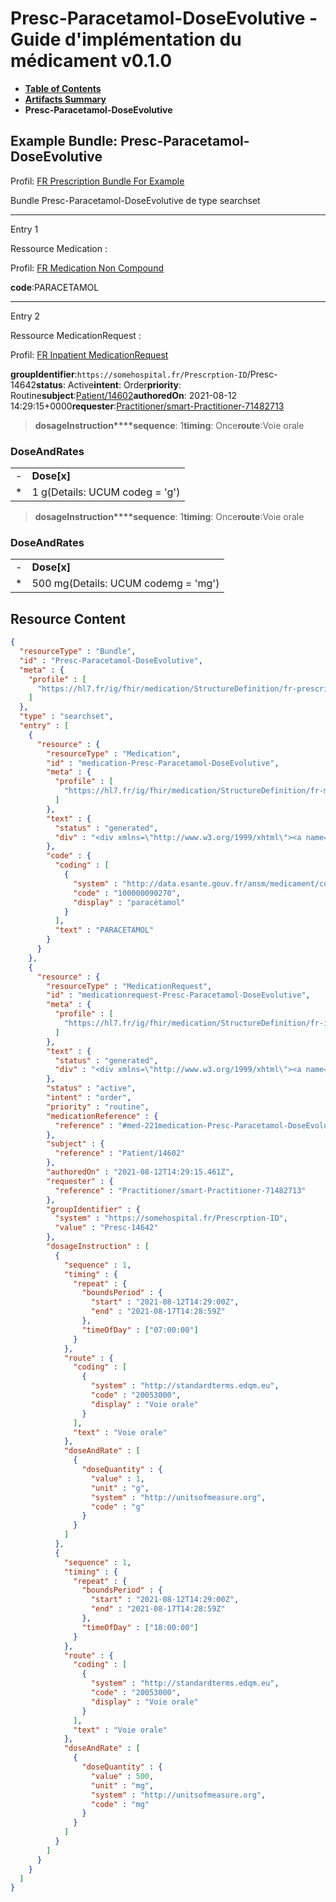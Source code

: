 # Presc-Paracetamol-DoseEvolutive - Guide d'implémentation du médicament v0.1.0

* [**Table of Contents**](toc.md)
* [**Artifacts Summary**](artifacts.md)
* **Presc-Paracetamol-DoseEvolutive**

## Example Bundle: Presc-Paracetamol-DoseEvolutive

Profil: [FR Prescription Bundle For Example](StructureDefinition-fr-prescription-bundle-for-example.md)

Bundle Presc-Paracetamol-DoseEvolutive de type searchset

-------

Entry 1

Ressource Medication :

> 

Profil: [FR Medication Non Compound](StructureDefinition-fr-medication-noncompound.md)

**code**:PARACETAMOL

-------

Entry 2

Ressource MedicationRequest :

> 

Profil: [FR Inpatient MedicationRequest](StructureDefinition-fr-inpatient-medicationrequest.md)

**groupIdentifier**:`https://somehospital.fr/Prescrption-ID`/Presc-14642**status**: Active**intent**: Order**priority**: Routine**subject**:[Patient/14602](Patient/14602)**authoredOn**: 2021-08-12 14:29:15+0000**requester**:[Practitioner/smart-Practitioner-71482713](Practitioner/smart-Practitioner-71482713)
> **dosageInstruction****sequence**: 1**timing**: Once**route**:Voie orale

### DoseAndRates

| | |
| :--- | :--- |
| - | **Dose[x]** |
| * | 1 g(Details: UCUM codeg = 'g') |


> **dosageInstruction****sequence**: 1**timing**: Once**route**:Voie orale

### DoseAndRates

| | |
| :--- | :--- |
| - | **Dose[x]** |
| * | 500 mg(Details: UCUM codemg = 'mg') |





## Resource Content

```json
{
  "resourceType" : "Bundle",
  "id" : "Presc-Paracetamol-DoseEvolutive",
  "meta" : {
    "profile" : [
      "https://hl7.fr/ig/fhir/medication/StructureDefinition/fr-prescription-bundle-for-example"
    ]
  },
  "type" : "searchset",
  "entry" : [
    {
      "resource" : {
        "resourceType" : "Medication",
        "id" : "medication-Presc-Paracetamol-DoseEvolutive",
        "meta" : {
          "profile" : [
            "https://hl7.fr/ig/fhir/medication/StructureDefinition/fr-medication-noncompound"
          ]
        },
        "text" : {
          "status" : "generated",
          "div" : "<div xmlns=\"http://www.w3.org/1999/xhtml\"><a name=\"Medication_medication-Presc-Paracetamol-DoseEvolutive\"> </a><p class=\"res-header-id\"><b>Narratif généré : Médication medication-Presc-Paracetamol-DoseEvolutive</b></p><a name=\"medication-Presc-Paracetamol-DoseEvolutive\"> </a><a name=\"hcmedication-Presc-Paracetamol-DoseEvolutive\"> </a><div style=\"display: inline-block; background-color: #d9e0e7; padding: 6px; margin: 4px; border: 1px solid #8da1b4; border-radius: 5px; line-height: 60%\"><p style=\"margin-bottom: 0px\"/><p style=\"margin-bottom: 0px\">Profil: <a href=\"StructureDefinition-fr-medication-noncompound.html\">FR Medication Non Compound</a></p></div><p><b>code</b>: <span title=\"Codes:{http://data.esante.gouv.fr/ansm/medicament/codeSMS 100000090270}\">PARACETAMOL</span></p></div>"
        },
        "code" : {
          "coding" : [
            {
              "system" : "http://data.esante.gouv.fr/ansm/medicament/codeSMS",
              "code" : "100000090270",
              "display" : "paracétamol"
            }
          ],
          "text" : "PARACETAMOL"
        }
      }
    },
    {
      "resource" : {
        "resourceType" : "MedicationRequest",
        "id" : "medicationrequest-Presc-Paracetamol-DoseEvolutive",
        "meta" : {
          "profile" : [
            "https://hl7.fr/ig/fhir/medication/StructureDefinition/fr-inpatient-medicationrequest"
          ]
        },
        "text" : {
          "status" : "generated",
          "div" : "<div xmlns=\"http://www.w3.org/1999/xhtml\"><a name=\"MedicationRequest_medicationrequest-Presc-Paracetamol-DoseEvolutive\"> </a><p class=\"res-header-id\"><b>Narratif généré : PrescriptionMédicamenteuseTODO medicationrequest-Presc-Paracetamol-DoseEvolutive</b></p><a name=\"medicationrequest-Presc-Paracetamol-DoseEvolutive\"> </a><a name=\"hcmedicationrequest-Presc-Paracetamol-DoseEvolutive\"> </a><div style=\"display: inline-block; background-color: #d9e0e7; padding: 6px; margin: 4px; border: 1px solid #8da1b4; border-radius: 5px; line-height: 60%\"><p style=\"margin-bottom: 0px\"/><p style=\"margin-bottom: 0px\">Profil: <a href=\"StructureDefinition-fr-inpatient-medicationrequest.html\">FR Inpatient MedicationRequest</a></p></div><p><b>status</b>: Active</p><p><b>intent</b>: Order</p><p><b>priority</b>: Routine</p><p><b>medication</b>: <code>#med-221medication-Presc-Paracetamol-DoseEvolutive</code></p><p><b>subject</b>: <a href=\"Patient/14602\">Patient/14602</a></p><p><b>authoredOn</b>: 2021-08-12 14:29:15+0000</p><p><b>requester</b>: <a href=\"Practitioner/smart-Practitioner-71482713\">Practitioner/smart-Practitioner-71482713</a></p><p><b>groupIdentifier</b>: <code>https://somehospital.fr/Prescrption-ID</code>/Presc-14642</p><blockquote><p><b>dosageInstruction</b></p><p><b>sequence</b>: 1</p><p><b>timing</b>: Once</p><p><b>route</b>: <span title=\"Codes:{http://standardterms.edqm.eu 20053000}\">Voie orale</span></p><h3>DoseAndRates</h3><table class=\"grid\"><tr><td style=\"display: none\">-</td><td><b>Dose[x]</b></td></tr><tr><td style=\"display: none\">*</td><td>1 g<span style=\"background: LightGoldenRodYellow\"> (Details: UCUM  codeg = 'g')</span></td></tr></table></blockquote><blockquote><p><b>dosageInstruction</b></p><p><b>sequence</b>: 1</p><p><b>timing</b>: Once</p><p><b>route</b>: <span title=\"Codes:{http://standardterms.edqm.eu 20053000}\">Voie orale</span></p><h3>DoseAndRates</h3><table class=\"grid\"><tr><td style=\"display: none\">-</td><td><b>Dose[x]</b></td></tr><tr><td style=\"display: none\">*</td><td>500 mg<span style=\"background: LightGoldenRodYellow\"> (Details: UCUM  codemg = 'mg')</span></td></tr></table></blockquote></div>"
        },
        "status" : "active",
        "intent" : "order",
        "priority" : "routine",
        "medicationReference" : {
          "reference" : "#med-221medication-Presc-Paracetamol-DoseEvolutive"
        },
        "subject" : {
          "reference" : "Patient/14602"
        },
        "authoredOn" : "2021-08-12T14:29:15.461Z",
        "requester" : {
          "reference" : "Practitioner/smart-Practitioner-71482713"
        },
        "groupIdentifier" : {
          "system" : "https://somehospital.fr/Prescrption-ID",
          "value" : "Presc-14642"
        },
        "dosageInstruction" : [
          {
            "sequence" : 1,
            "timing" : {
              "repeat" : {
                "boundsPeriod" : {
                  "start" : "2021-08-12T14:29:00Z",
                  "end" : "2021-08-17T14:28:59Z"
                },
                "timeOfDay" : ["07:00:00"]
              }
            },
            "route" : {
              "coding" : [
                {
                  "system" : "http://standardterms.edqm.eu",
                  "code" : "20053000",
                  "display" : "Voie orale"
                }
              ],
              "text" : "Voie orale"
            },
            "doseAndRate" : [
              {
                "doseQuantity" : {
                  "value" : 1,
                  "unit" : "g",
                  "system" : "http://unitsofmeasure.org",
                  "code" : "g"
                }
              }
            ]
          },
          {
            "sequence" : 1,
            "timing" : {
              "repeat" : {
                "boundsPeriod" : {
                  "start" : "2021-08-12T14:29:00Z",
                  "end" : "2021-08-17T14:28:59Z"
                },
                "timeOfDay" : ["18:00:00"]
              }
            },
            "route" : {
              "coding" : [
                {
                  "system" : "http://standardterms.edqm.eu",
                  "code" : "20053000",
                  "display" : "Voie orale"
                }
              ],
              "text" : "Voie orale"
            },
            "doseAndRate" : [
              {
                "doseQuantity" : {
                  "value" : 500,
                  "unit" : "mg",
                  "system" : "http://unitsofmeasure.org",
                  "code" : "mg"
                }
              }
            ]
          }
        ]
      }
    }
  ]
}

```
